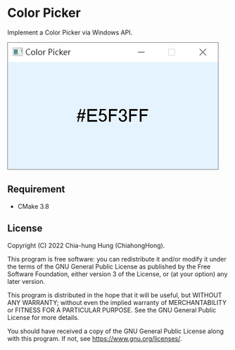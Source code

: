 # Color Picker

Implement a Color Picker via Windows API.

![](screenshot.jpg)

## Requirement

- CMake 3.8

## License
Copyright (C) 2022 Chia-hung Hung (ChiahongHong).

This program is free software: you can redistribute it and/or modify
it under the terms of the GNU General Public License as published by
the Free Software Foundation, either version 3 of the License, or
(at your option) any later version.

This program is distributed in the hope that it will be useful,
but WITHOUT ANY WARRANTY; without even the implied warranty of
MERCHANTABILITY or FITNESS FOR A PARTICULAR PURPOSE.  See the
GNU General Public License for more details.

You should have received a copy of the GNU General Public License
along with this program.  If not, see <https://www.gnu.org/licenses/>.
